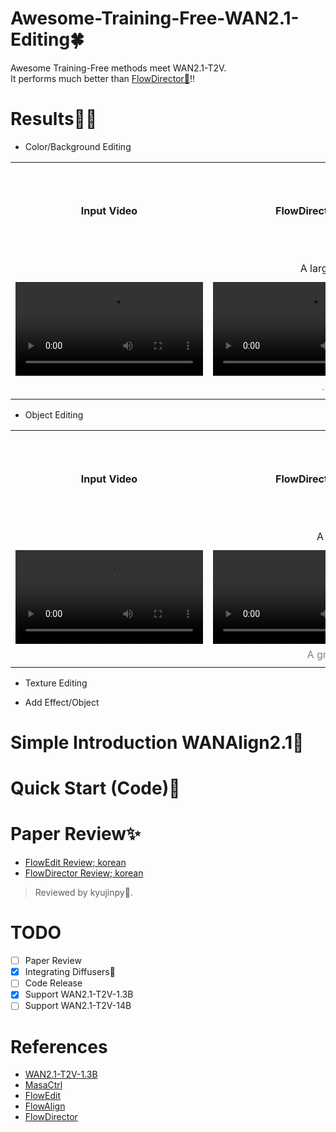 # Awesome-Training-Free-WAN2.1-Editing🍀  
Awesome Training-Free methods meet WAN2.1-T2V.  
It performs much better than [FlowDirector🦚](https://github.com/Westlake-AGI-Lab/FlowDirector)!!  

# Results🐦‍🔥
- Color/Background Editing
<table class="center">
<tr>
  <td style="text-align:center;"><b>Input Video</b></td>
  <td style="text-align:center;><b>WANAlign2.1</b></td>
  <td style="text-align:center;><b>FlowDirector</b></td>
  <td style="text-align:center;><b>WANEdit</b></td>
</tr>
    
<tr>
  <td><video src="./videos/bear_832.mp4"></td>
  <td><video src="./results/background_color_editing/wanalign_brown_2_yellow"></td>
  <td><video src="./results/background_color_editing/flowdirector_brown_2_yellow"></td>              
  <td><video src="./results/background_color_editing/wanedit_brown_2_yellow"></td>
</tr>
<tr>
  <td width=100% style="text-align:center;" colspan="4">A large brown bear ...➡️A large yellow bear ...</td>
</tr>

<tr>
  <td><video src="./videos/snowboard_832.mp4"></td>
  <td><video src="./results/background_color_editing/wanalign_snowy_2_ocean"></td>
  <td><video src="./results/background_color_editing/flowdirector_snowy_2_ocean"></td>              
  <td><video src="./results/background_color_editing/wanedit_snowy_2_ocean"></td>
</tr>
<tr>
  <td width=100% style="text-align:center;color:gray;" colspan="4">... in a snowy field.➡️... in the ocean.</td>
</tr>
</table>

- Object Editing
<table class="center">
<tr>
  <td style="text-align:center;"><b>Input Video</b></td>
  <td style="text-align:center;><b>WANAlign2.1</b></td>
  <td style="text-align:center;><b>FlowDirector</b></td>
  <td style="text-align:center;><b>WANEdit</b></td>
</tr>
    
<tr>
  <td><video src="./videos/bear_832.mp4"></td>
  <td><video src="./results/object_editing/wanalign_bear_2_tiger.mp4"></td>
  <td><video src="./results/object_editing/flowdirector_bear_2_tiger.mp4"></td>              
  <td><video src="./results/object_editing/wanedit_bear_2_tiger.mp4"></td>
</tr>
<tr>
  <td width=100% style="text-align:center;" colspan="4">A large brown bear ...➡️A large tiger ...</td>
</tr>

<tr>
  <td><video src="./videos/sea_turtle_832"></td>
  <td><video src="./results/object_editing/wanalign_turtle_2_seal.mp4"></td>
  <td><video src="./results/object_editing/flowdirector_turtle_2_seal.mp4"></td>              
  <td><video src="./results/object_editing/wanedit_turtle_2_seal.mp4"></td>
</tr>
<tr>
  <td width=100% style="text-align:center;color:gray;" colspan="4">A graceful sea turtle ...➡️A graceful seal ...</td>
</tr>
</table>

- Texture Editing

- Add Effect/Object


# Simple Introduction WANAlign2.1🦖

# Quick Start (Code)🥏

# Paper Review✨
- [FlowEdit Review; korean]()
- [FlowDirector Review; korean]()
> Reviewed by kyujinpy🤗.

# TODO
- [ ] Paper Review 
- [x] Integrating Diffusers🤗
- [ ] Code Release
- [x] Support WAN2.1-T2V-1.3B
- [ ] Support WAN2.1-T2V-14B

# References
- [WAN2.1-T2V-1.3B](https://huggingface.co/Wan-AI/Wan2.1-T2V-1.3B)
- [MasaCtrl](https://github.com/TencentARC/MasaCtrl)
- [FlowEdit](https://matankleiner.github.io/flowedit/)
- [FlowAlign](https://arxiv.org/abs/2505.23145)
- [FlowDirector](https://arxiv.org/abs/2506.05046)
